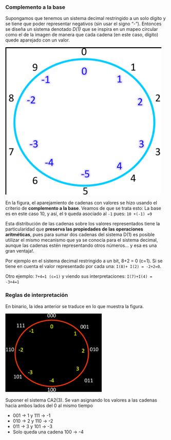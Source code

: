 ### Complemento a la base

Supongamos que tenemos un sistema decimal restringido a un solo dígito y se tiene que poder representar negativos (sin usar el signo “-”). 
Entonces se diseña un sistema denotado *D(1)* que se inspira en un mapeo circular como el de la imagen de manera que cada cadena (en este caso, dígito) quede aparejado con un valor. 

![Sistema complemento a la base de 1 bit](https://raw.githubusercontent.com/Orga-UNQ/mumuki-guia-text-complemento-a-2/master/images/d1.png "Sistema complemento a la base de 1 bit")

En la figura, el aparejamiento de cadenas con valores se hizo  usando el criterio de **complemento a la base**. Veamos de que se trata esto: La base es en este caso 10, y así, el ```9``` queda asociado al ```-1``` pues: ```10 +(-1) =9```

Esta distribución de las cadenas sobre los valores representados tiene la particularidad que **preserva las propiedades de las operaciones aritméticas**, pues para sumar dos cadenas del sistema D(1) es posible utilizar el mismo mecanismo que ya se conocía para el sistema decimal, aunque las cadenas estén representando otros números... y esa es una gran ventaja!. 

Por ejemplo en el sistema decimal restringido a un bit, 8+2 = 0 (c=1). Si se tiene en cuenta el valor representado por cada una: ```I(8)+ I(2) = -2+2=0```.

Otro ejemplo: ```7+4=1 (c=1)``` y viendo sus interpretaciones: ```I(7)+I(4) = -3+4=1```

### Reglas de interpretación

En binario, la idea anterior se traduce en lo que muestra la figura. 


![Sistema CA2(3)](https://raw.githubusercontent.com/Orga-UNQ/mumuki-guia-text-complemento-a-2/master/images/CA2-3b.png "Sistema complemento a 2 de 3 bits")

Suponer el sistema CA2(3). Se van asignando los valores a las cadenas hacia ambos lados del 0 al mismo tiempo

* 001 → 1 y 111 → -1
* 010 → 2 y 110 → -2
* 011 → 3 y 101 → -3
* Solo queda una cadena 100 → -4



